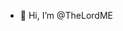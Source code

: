 - 👋 Hi, I’m @TheLordME

<!---
TheLordME/TheLordME is a ✨ special ✨ repository because its `README.md` (this file) appears on your GitHub profile.
You can click the Preview link to take a look at your changes.
--->
